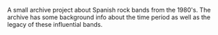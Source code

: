 A small archive project about Spanish rock bands from the 1980's. 
The archive has some background info about the time period as 
well as the legacy of these influential bands.

